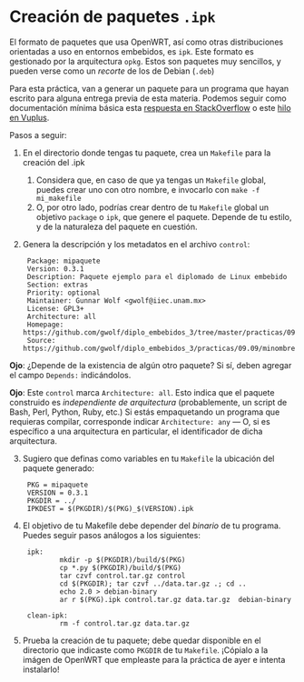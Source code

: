 # Creación de paquetes `.ipk`

El formato de paquetes que usa OpenWRT, así como otras distribuciones
orientadas a uso en entornos embebidos, es `ipk`. Este formato es
gestionado por la arquitectura `opkg`. Estos son paquetes muy
sencillos, y pueden verse como un *recorte* de los de Debian (`.deb`)

Para esta práctica, van a generar un paquete para un programa que
hayan escrito para alguna entrega previa de esta materia. Podemos
seguir como documentación mínima básica esta
[respuesta en StackOverflow](https://stackoverflow.com/questions/17369127/extracting-and-creating-ipk-files)
o este
[hilo en Vuplus](http://www.vuplus-community.net/board/threads/how-to-create-ipk-packages-bh-bp.9009/).

Pasos a seguir:

1. En el directorio donde tengas tu paquete, crea un `Makefile` para
   la creación del .ipk
    1. Considera que, en caso de que ya tengas un `Makefile` global,
       puedes crear uno con otro nombre, e invocarlo con `make -f
       mi_makefile`
    2. O, por otro lado, podrías crear dentro de tu `Makefile` global
       un objetivo `package` o `ipk`, que genere el paquete. Depende
       de tu estilo, y de la naturaleza del paquete en cuestión.
2. Genera la descripción y los metadatos en el archivo `control`:

		Package: mipaquete
		Version: 0.3.1
		Description: Paquete ejemplo para el diplomado de Linux embebido
		Section: extras
		Priority: optional
		Maintainer: Gunnar Wolf <gwolf@iiec.unam.mx>
		License: GPL3+
		Architecture: all
		Homepage: https://github.com/gwolf/diplo_embebidos_3/tree/master/practicas/09.09
		Source: https://github.com/gwolf/diplo_embebidos_3/practicas/09.09/minombre

**Ojo**: ¿Depende de la existencia de algún otro paquete? Si sí, deben
agregar el campo `Depends:` indicándolos.

**Ojo**: Este `control` marca `Architecture: all`. Esto indica que el
paquete construido es *independiente de arquitectura* (probablemente,
un script de Bash, Perl, Python, Ruby, etc.) Si estás empaquetando un
programa que requieras compilar, corresponde indicar `Architecture:
any` — O, si es específico a una arquitectura en particular, el
identificador de dicha arquitectura.

3. Sugiero que definas como variables en tu `Makefile` la ubicación
   del paquete generado:

        PKG = mipaquete
		VERSION = 0.3.1
		PKGDIR = ../
        IPKDEST = $(PKGDIR)/$(PKG)_$(VERSION).ipk

4. El objetivo de tu Makefile debe depender del *binario* de tu
   programa. Puedes seguir pasos análogos a los siguientes:

	    ipk:
		        mkdir -p $(PKGDIR)/build/$(PKG)
				cp *.py $(PKGDIR)/build/$(PKG)
				tar czvf control.tar.gz control
				cd $(PKGDIR); tar czvf ../data.tar.gz .; cd ..
				echo 2.0 > debian-binary
				ar r $(PKG).ipk control.tar.gz data.tar.gz  debian-binary

		clean-ipk:
			    rm -f control.tar.gz data.tar.gz

5. Prueba la creación de tu paquete; debe quedar disponible en el
   directorio que indicaste como `PKGDIR` de tu `Makefile`. ¡Cópialo a
   la imágen de OpenWRT que empleaste para la práctica de ayer e
   intenta instalarlo!
